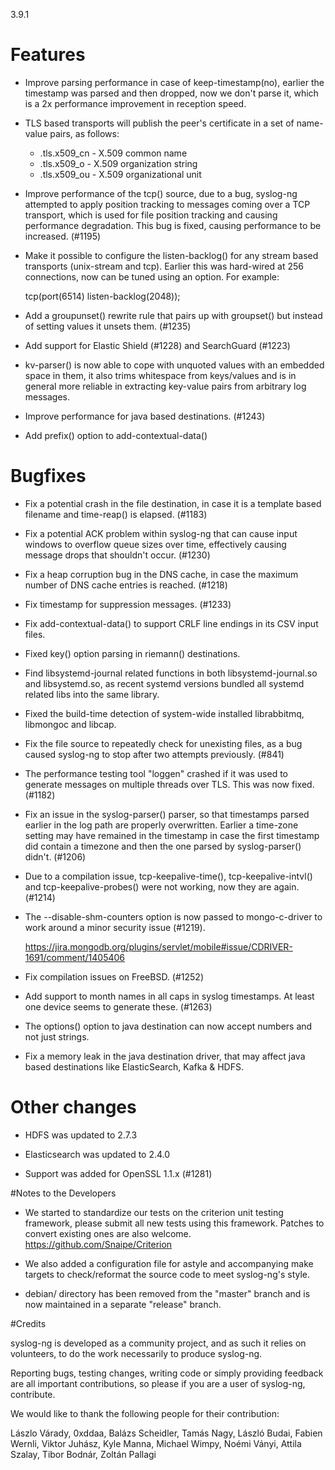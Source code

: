3.9.1

<!-- Tue, 20 Dec 2016 11:59:09 +0100 -->

# Features
 * Improve parsing performance in case of keep-timestamp(no), earlier the
   timestamp was parsed and then dropped, now we don't parse it, which is a
   2x performance improvement in reception speed.

 * TLS based transports will publish the peer's certificate in a set of
   name-value pairs, as follows:

    * .tls.x509_cn - X.509 common name
    * .tls.x509_o  - X.509 organization string
    * .tls.x509_ou - X.509 organizational unit

 * Improve performance of the tcp() source, due to a bug, syslog-ng
   attempted to apply position tracking to messages coming over a TCP
   transport, which is used for file position tracking and causing
   performance degradation. This bug is fixed, causing performance to be
   increased. (#1195)

 * Make it possible to configure the listen-backlog() for any stream based
   transports (unix-stream and tcp).  Earlier this was hard-wired at 256
   connections, now can be tuned using an option. For example:

     tcp(port(6514) listen-backlog(2048));

 * Add a groupunset() rewrite rule that pairs up with groupset() but instead
   of setting values it unsets them. (#1235)

 * Add support for Elastic Shield (#1228) and SearchGuard (#1223)

 * kv-parser() is now able to cope with unquoted values with an embedded
   space in them, it also trims whitespace from keys/values and is in
   general more reliable in extracting key-value pairs from arbitrary log
   messages.

 * Improve performance for java based destinations. (#1243)

 * Add prefix() option to add-contextual-data()


# Bugfixes
 * Fix a potential crash in the file destination, in case it is a template
   based filename and time-reap() is elapsed. (#1183)

 * Fix a potential ACK problem within syslog-ng that can cause input windows
   to overflow queue sizes over time, effectively causing message drops that
   shouldn't occur. (#1230)

 * Fix a heap corruption bug in the DNS cache, in case the maximum number of
   DNS cache entries is reached. (#1218)

 * Fix timestamp for suppression messages. (#1233)

 * Fix add-contextual-data() to support CRLF line endings in its CSV input
   files.

 * Fixed key() option parsing in riemann() destinations.

 * Find libsystemd-journal related functions in both libsystemd-journal.so
   and libsystemd.so, as recent systemd versions bundled all systemd
   related libs into the same library.

 * Fixed the build-time detection of system-wide installed librabbitmq,
   libmongoc and libcap.

 * Fix the file source to repeatedly check for unexisting files, as a bug
   caused syslog-ng to stop after two attempts previously. (#841)

 * The performance testing tool "loggen" crashed if it was used to generate
   messages on multiple threads over TLS. This was now fixed. (#1182)

 * Fix an issue in the syslog-parser() parser, so that timestamps parsed
   earlier in the log path are properly overwritten.  Earlier a time-zone
   setting may have remained in the timestamp in case the first timestamp
   did contain a timezone and then the one parsed by syslog-parser() didn't.
   (#1206)

 * Due to a compilation issue, tcp-keepalive-time(), tcp-keepalive-intvl() and
   tcp-keepalive-probes() were not working, now they are again. (#1214)

 * The --disable-shm-counters option is now passed to mongo-c-driver to work
   around a minor security issue (#1219).

     https://jira.mongodb.org/plugins/servlet/mobile#issue/CDRIVER-1691/comment/1405406

 * Fix compilation issues on FreeBSD. (#1252)

 * Add support to month names in all caps in syslog timestamps. At least one
   device seems to generate these. (#1263)

 * The options() option to java destination can now accept numbers and not
   just strings.

 * Fix a memory leak in the java destination driver, that may affect java
   based destinations like ElasticSearch, Kafka & HDFS.

# Other changes

 * HDFS was updated to 2.7.3

 * Elasticsearch was updated to 2.4.0

 * Support was added for OpenSSL 1.1.x (#1281)

#Notes to the Developers

 * We started to standardize our tests on the criterion unit testing
   framework, please submit all new tests using this framework. Patches to
   convert existing ones are also welcome.
   https://github.com/Snaipe/Criterion

 * We also added a configuration file for astyle and accompanying make
   targets to check/reformat the source code to meet syslog-ng's style.

 * debian/ directory has been removed from the "master" branch and is now
   maintained in a separate "release" branch.

#Credits

syslog-ng is developed as a community project, and as such it relies
on volunteers, to do the work necessarily to produce syslog-ng.

Reporting bugs, testing changes, writing code or simply providing
feedback are all important contributions, so please if you are a user
of syslog-ng, contribute.

We would like to thank the following people for their contribution:

Lászlo Várady, 0xddaa, Balázs Scheidler, Tamás Nagy, László Budai,
Fabien Wernli, Viktor Juhász, Kyle Manna, Michael Wimpy, Noémi Ványi,
Attila Szalay, Tibor Bodnár, Zoltán Pallagi
